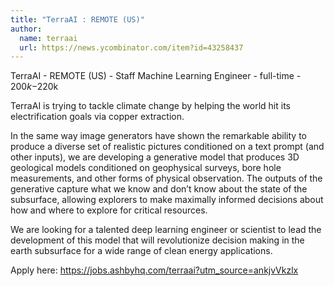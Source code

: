 ```yaml
---
title: "TerraAI : REMOTE (US)"
author:
  name: terraai
  url: https://news.ycombinator.com/item?id=43258437
---
```

TerraAI - REMOTE (US) - Staff Machine Learning Engineer - full-time - $200k-$220k

TerraAI is trying to tackle climate change by helping the world hit its electrification goals via copper extraction.

In the same way image generators have shown the remarkable ability to produce a diverse set of realistic pictures conditioned on a text prompt (and other inputs), we are developing a generative model that produces 3D geological models conditioned on geophysical surveys, bore hole measurements, and other forms of physical observation. The outputs of the generative capture what we know and don’t know about the state of the subsurface, allowing explorers to make maximally informed decisions about how and where to explore for critical resources.

We are looking for a talented deep learning engineer or scientist to lead the development of this model that will revolutionize decision making in the earth subsurface for a wide range of clean energy applications.

Apply here: <a href="https:&#x2F;&#x2F;jobs.ashbyhq.com&#x2F;terraai?utm_source=ankjvVkzlx" rel="nofollow">https:&#x2F;&#x2F;jobs.ashbyhq.com&#x2F;terraai?utm_source=ankjvVkzlx</a>
<JobApplication />
